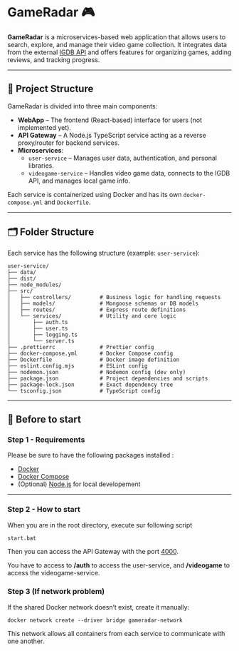 # GameRadar 🎮

**GameRadar** is a microservices-based web application that allows users to search, explore, and manage their video game collection. It integrates data from the external [IGDB API](https://api-docs.igdb.com/) and offers features for organizing games, adding reviews, and tracking progress.

---

## 🧱 Project Structure

GameRadar is divided into three main components:

- **WebApp** – The frontend (React-based) interface for users (not implemented yet).
- **API Gateway** – A Node.js TypeScript service acting as a reverse proxy/router for backend services.
- **Microservices**:
  - `user-service` – Manages user data, authentication, and personal libraries.
  - `videogame-service` – Handles video game data, connects to the IGDB API, and manages local game info.

Each service is containerized using Docker and has its own `docker-compose.yml` and `Dockerfile`.

---

## 🗂 Folder Structure

Each service has the following structure (example: `user-service`):

```
user-service/
├── data/
├── dist/
├── node_modules/
├── src/
│   ├── controllers/         # Business logic for handling requests
│   ├── models/              # Mongoose schemas or DB models
│   ├── routes/              # Express route definitions
│   └── services/            # Utility and core logic
│       ├── auth.ts
│       ├── user.ts
│       ├── logging.ts
│       └── server.ts
├── .prettierrc              # Prettier config
├── docker-compose.yml       # Docker Compose config
├── Dockerfile               # Docker image definition
├── eslint.config.mjs        # ESLint config
├── nodemon.json             # Nodemon config (dev only)
├── package.json             # Project dependencies and scripts
├── package-lock.json        # Exact dependency tree
└── tsconfig.json            # TypeScript config
```

---

## 🚀 Before to start

### Step 1 - Requirements

Please be sure to have the following packages installed :

- [Docker](https://www.docker.com/)
- [Docker Compose](https://docs.docker.com/compose/)
- (Optional) [Node.js](https://nodejs.org/) for local developement

---

### Step 2 - How to start

When you are in the root directory, execute sur following script


```bash
start.bat
```

Then you can access the API Gateway with the port [4000](http//localhost:4000).

You have to access to **/auth** to access the user-service, and **/videogame** to access the videogame-service.

### Step 3 (If network problem)

If the shared Docker network doesn’t exist, create it manually:

```
docker network create --driver bridge gameradar-network
```

This network allows all containers from each service to communicate with one another.
